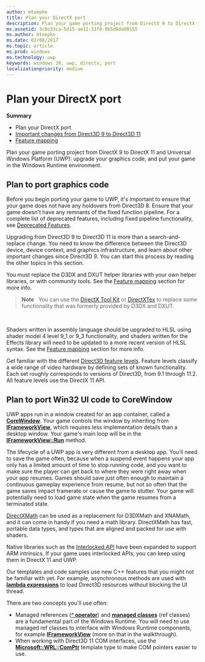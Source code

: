 ```yaml
---
author: mtoepke
title: Plan your DirectX port
description: Plan your game porting project from DirectX 9 to DirectX 11 and Universal Windows Platform (UWP)-- upgrade your graphics code, and put your game in the Windows Runtime environment.
ms.assetid: 3c0c33ca-5d15-ae12-33f8-9b5d8da08155
ms.author: mtoepke
ms.date: 02/08/2017
ms.topic: article
ms.prod: windows
ms.technology: uwp
keywords: windows 10, uwp, directx, port
localizationpriority: medium
---
```


# Plan your DirectX port



**Summary**

-   Plan your DirectX port
-   [Important changes from Direct3D 9 to Direct3D 11](understand-direct3d-11-1-concepts.md)
-   [Feature mapping](feature-mapping.md)


Plan your game porting project from DirectX 9 to DirectX 11 and Universal Windows Platform (UWP): upgrade your graphics code, and put your game in the Windows Runtime environment.

## Plan to port graphics code


Before you begin porting your game to UWP, it's important to ensure that your game does not have any holdovers from Direct3D 8. Ensure that your game doesn't have any remnants of the fixed function pipeline. For a complete list of deprecated features, including fixed pipeline functionality, see [Deprecated Features](https://msdn.microsoft.com/library/windows/desktop/cc308047).

Upgrading from Direct3D 9 to Direct3D 11 is more than a search-and-replace change. You need to know the difference between the Direct3D device, device context, and graphics infrastructure, and learn about other important changes since Direct3D 9. You can start this process by reading the other topics in this section.

You must replace the D3DX and DXUT helper libraries with your own helper libraries, or with community tools. See the [Feature mapping](feature-mapping.md) section for more info.

> **Note**   You can use the [DirectX Tool Kit](http://go.microsoft.com/fwlink/p/?LinkID=248929) or [DirectXTex](http://go.microsoft.com/fwlink/p/?LinkID=248926) to replace some functionality that was formerly provided by D3DX and DXUT.

 

Shaders written in assembly language should be upgraded to HLSL using shader model 4 level 9\_1 or 9\_3 functionality, and shaders written for the Effects library will need to be updated to a more recent version of HLSL syntax. See the [Feature mapping](feature-mapping.md) section for more info.

Get familiar with the different [Direct3D feature levels](https://msdn.microsoft.com/library/windows/desktop/ff476876). Feature levels classify a wide range of video hardware by defining sets of known functionality. Each set roughly corresponds to versions of Direct3D, from 9.1 through 11.2. All feature levels use the DirectX 11 API.

## Plan to port Win32 UI code to CoreWindow


UWP apps run in a window created for an app container, called a [**CoreWindow**](https://msdn.microsoft.com/library/windows/apps/br208225). Your game controls the window by inheriting from [**IFrameworkView**](https://msdn.microsoft.com/library/windows/apps/hh700478), which requires less implementation details than a desktop window. Your game's main loop will be in the [**IFrameworkView::Run**](https://msdn.microsoft.com/library/windows/apps/hh700505) method.

The lifecycle of a UWP app is very different from a desktop app. You'll need to save the game often, because when a suspend event happens your app only has a limited amount of time to stop running code, and you want to make sure the player can get back to where they were right away when your app resumes. Games should save just often enough to maintain a continuous gameplay experience from resume, but not so often that the game saves impact framerate or cause the game to stutter. Your game will potentially need to load game state when the game resumes from a terminated state.

[DirectXMath](https://msdn.microsoft.com/library/windows/desktop/ee415571) can be used as a replacement for D3DXMath and XNAMath, and it can come in handy if you need a math library. DirectXMath has fast, portable data types, and types that are aligned and packed for use with shaders.

Native libraries such as the [Interlocked API](https://msdn.microsoft.com/library/windows/desktop/dd405529) have been expanded to support ARM intrinsics. If your game uses interlocked APIs, you can keep using them in DirectX 11 and UWP.

Our templates and code samples use new C++ features that you might not be familiar with yet. For example, asynchronous methods are used with [**lambda expressions**](https://msdn.microsoft.com/library/windows/apps/dd293608.aspx) to load Direct3D resources without blocking the UI thread.

There are two concepts you'll use often:

-   Managed references ([**^ operator**](https://msdn.microsoft.com/library/windows/apps/yk97tc08.aspx)) and [**managed classes**](https://msdn.microsoft.com/library/windows/apps/6w96b5h7.aspx) (ref classes) are a fundamental part of the Windows Runtime. You will need to use managed ref classes to interface with Windows Runtime components, for example [**IFrameworkView**](https://msdn.microsoft.com/library/windows/apps/hh700478) (more on that in the walkthrough).
-   When working with Direct3D 11 COM interfaces, use the [**Microsoft::WRL::ComPtr**](https://msdn.microsoft.com/library/windows/apps/br244983.aspx) template type to make COM pointers easier to use.

 

 




